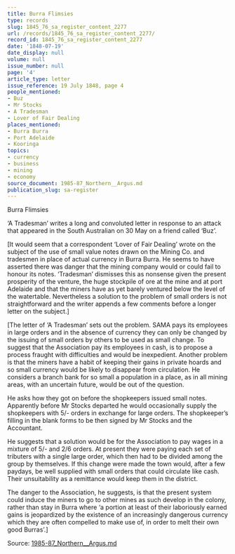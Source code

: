 ```yaml
---
title: Burra Flimsies
type: records
slug: 1845_76_sa_register_content_2277
url: /records/1845_76_sa_register_content_2277/
record_id: 1845_76_sa_register_content_2277
date: '1848-07-19'
date_display: null
volume: null
issue_number: null
page: '4'
article_type: letter
issue_reference: 19 July 1848, page 4
people_mentioned:
- Buz
- Mr Stocks
- A Tradesman
- Lover of Fair Dealing
places_mentioned:
- Burra Burra
- Port Adelaide
- Kooringa
topics:
- currency
- business
- mining
- economy
source_document: 1985-87_Northern__Argus.md
publication_slug: sa-register
---
```


Burra Flimsies

‘A Tradesman’ writes a long and convoluted letter in response to an attack that appeared in the South Australian on 30 May on a friend called ‘Buz’.

[It would seem that a correspondent ‘Lover of Fair Dealing’ wrote on the subject of the use of small value notes drawn on the Mining Co. and tradesmen in place of actual currency in Burra Burra.  He seems to have asserted there was danger that the mining company would or could fail to honour its notes.  ‘Tradesman’ dismisses this as nonsense given the present prosperity of the venture, the huge stockpile of ore at the mine and at port Adelaide and that the miners have as yet barely ventured below the level of the watertable.  Nevertheless a solution to the problem of small orders is not straightforward and the writer appends a few comments before a longer letter on the subject.]

[The letter of ‘A Tradesman’ sets out the problem.  SAMA pays its employees in large orders and in the absence of currency they can only be changed by the issuing of small orders by others to be used as small change.  To suggest that the Association pay its employees in cash, is to propose a process fraught with difficulties and would be inexpedient.  Another problem is that the miners have a habit of keeping their gains in private hoards and so small currency would be likely to disappear from circulation.  He considers a branch bank for so small a population in a place, as in all mining areas, with an uncertain future, would be out of the question.

He asks how they got on before the shopkeepers issued small notes.  Apparently before Mr Stocks departed he would occasionally supply the shopkeepers with 5/- orders in exchange for large orders.  The shopkeeper’s filling in the blank forms to be then signed by Mr Stocks and the Accountant.

He suggests that a solution would be for the Association to pay wages in a mixture of 5/- and 2/6 orders.  At present they were paying each set of tributers with a single large order, which then had to be divided among the group by themselves.  If this change were made the town would, after a few paydays, be well supplied with small orders that could circulate like cash.  Their unsuitability as a remittance would keep them in the district.

The danger to the Association, he suggests, is that the present system could induce the miners to go to other mines as such develop in the colony, rather than stay in Burra where ‘a portion at least of their laboriously earned gains is jeopardized by the existence of an increasingly dangerous currency which they are often compelled to make use of, in order to melt their own good Burras’.]

Source: [1985-87_Northern__Argus.md](/downloads/markdown/1985-87_Northern__Argus.md)
